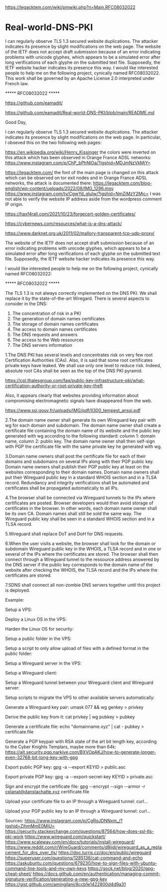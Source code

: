 https://legacktem.com/wiki/pmwiki.php?n=Main.RFC08032022

# Real-world-DNS-PKI
I can regularly observe TLS 1.3 secured website duplications. The attacker indicates its presence by slight modifications on the web page. The website of the IETF does not accept draft submission because of an error indicating problems with unicode glyphes, which appears to be a simulated error after long verifications of each glyphe on the submitted text file. Supposedly, the IETF website hacker indicates its presence this way. I would like interested people to help me on the following project, cynically named RFC08032022. This work shall be governed by an Apache License 2.0 interpreted under French law.

***** RFC08032022 *****

https://github.com/eamadit/

https://github.com/eamadit/Real-world-DNS-PKI/blob/main/README.md

Good Day,

I can regularly observe TLS 1.3 secured website duplications. The attacker indicates its presence by slight modifications on the web page. In particular, I obseved this on the two following web pages:

https://en.wikipedia.org/wiki/Henry_Kissinger the colors were inverted on this attack which has been observed in Orange France ADSL networks: https://www.instagram.com/p/ChP_bPhNlOa/?igshid=MDJmNzVkMjY=

https://legacktem.com/ the font of the main page is changed on this attack which can be observed on tor exit nodes and in Orange France ADSL networks, the attack is documented there: https://legacktem.com/blog-english/wp-content/uploads/2022/08/IMG_1296.mov
https://www.instagram.com/tv/CgwYd_glulw/?igshid=NmZiMzY2Mjc=
I was not able to verify the website IP address aside from the wordpress comment IP origin.

https://haxf4rall.com/2021/10/23/forgecert-golden-certificates/

https://cybernews.com/resources/what-is-a-dns-attack/

https://www.darknet.org.uk/2011/02/mallory-transparent-tcp-udp-proxy/

The website of the IETF does not accept draft submission because of an error indicating problems with unicode glyphes, which appears to be a simulated error after long verifications of each glyphe on the submitted text file. Supposedly, the IETF website hacker indicates its presence this way.

I would like interested people to help me on the following project, cynically named RFC08032022:

***** RFC08032022 *****

The TLS 1.3 is not always correctly implemented on the DNS PKI. We shall replace it by the state-of-the-art Wiregard. There is several aspects to consider in the DNS:

1. The concentration of risk in a PKI
2. The generation of domain names certificates
3. The storage of domain names certificates
4. The access to domain names certificates
5. The DNS requests and answers
6. The access to the Web ressources
7. The DNS servers information

1.The DNS PKI has several levels and concentrates risk on very few root Certification Authorities (CAs). Also, it is said that some root certificates private keys have leaked. We shall use only one level to reduce risk. Indeed, absolute root CAs shall be seen as the top of the DNS PKI pyramid.

https://cpl.thalesgroup.com/faq/public-key-infrastructure-pki/what-certification-authority-or-root-private-key-theft

Also, it appears clearly that websites providing information about compromising electromagnetic signals have disappeared from the web.

https://www.ssi.gouv.fr/uploads/IMG/pdf/II300_tempest_anssi.pdf

2.The domain name owner shall generate its own Wireguard key pair with wg for each domain and subdomain. The domain name owner shall create a certificate file containing the domain name of its website and the public key generated with wg according to the following standard: column 1: domain name, column 2: public key. The domain name owner shall then self-sign with PGP the certificate file with the same private key he generated with wg.

3.Domain name owners shall post the certificate file for each of their domains and subdomains on several IPs along with their PGP public key. Domain name owners shall publish their PGP public key at least on the websites corresponding to their domain names. Domain name owners shall put their Wireguard public key in a standard WHOIS section and in a TLSA record. Redundancy and integrity verifications shall be automated and certificates shall be propagated automatically to all IPs.

4.The browser shall be connected via Wireguard tunnels to the IPs where certificates are posted. Browser developers would then avoid storage of certificates in the browser. In other words, each domain name owner shall be its own CA. Domain names shall still be sold the same way. The Wireguard public key shall be seen in a standard WHOIS section and in a TLSA record.

5.Wireguard shall replace DoT and DoH for DNS requests.

6.When the user visits a website, the browser shall look for the domain or subdomain Wireguard public key in the WHOIS, a TLSA record and in one or several of the IPs where the certificates are stored. The browser shall then connect through a Wireguard tunnel to the ressource address answered by the DNS server if the public key corresponds to the domain name of the website after checking the WHOIS, the TLSA record and the IPs where the certificates are stored.

7.SDNS shall connect all non-zombie DNS servers together until this project is deployed.

Example:

Setup a VPS:

Deploy a Linux OS in the VPS:

Harden the Linux OS for security:

Setup a public folder in the VPS:

Setup a script to only allow upload of files with a defined format in the public folder:

Setup a Wireguard server in the VPS:

Setup a Wireguard client:

Setup a Wireguard tunnel between your Wireguard client and Wireguard server:

Setup scripts to migrate the VPS to other available servers automatically:

Generate a Wireguard key pair: umask 077 && wg genkey > privkey

Derive the public key from it: cat privkey | wg pubkey > pubkey

Generate a certificate file: echo "domainname.xyz" | cat - pubkey > certificate.file

Generate a PGP keypair with RSA state of the art bit length key, according to the Cyber Knights Templars, maybe more than 64k: https://alt.security.pgp.narkive.com/BXVOpAKJ/how-to-generate-longer-even-32768-bit-long-key-with-gpg

Export public PGP key: gpg -a --export KEYID > public.asc

Export private PGP key: gpg -a --export-secret-key KEYID > private.asc

Sign and encrypt the certificate file: gpg --encrypt --sign --armor -r cplanat@danstachatte.xyz certificate.file

Upload your certificate file to an IP through a Wireguard tunnel: curl...

Upload your PGP public key to an IP through a Wireguard tunnel: curl...

Sources:
https://www.instagram.com/p/CgRoJDNNxm_/?igshid=ZjhmMmE0MjU=
https://security.stackexchange.com/questions/87564/how-does-ssl-tls-pki-work
https://www.wireguard.com/quickstart/
https://www.scaleway.com/en/docs/tutorials/install-wireguard/
https://www.reddit.com/r/WireGuard/comments/d8iidj/wireguard_as_a_replacement_for_dns_over_tls/
https://doc.turris.cz/doc/en/public/wireguard
https://superuser.com/questions/1285136/cat-command-and-echo
https://askubuntu.com/questions/679230/how-to-sign-files-with-ubuntu-command-line-tools-and-my-own-keys
https://gock.net/blog/2020/gpg-cheat-sheet/
https://docs.github.com/en/authentication/managing-commit-signature-verification/generating-a-new-gpg-key
https://gist.github.com/amingilani/8ccb1e1422800d4d9a31
